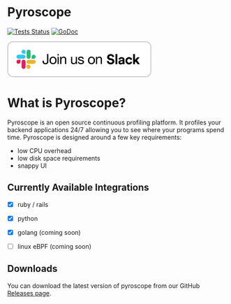 # Pyroscope

[![Tests Status](https://github.com/pyroscope-io/pyroscope/workflows/Tests/badge.svg)](https://github.com/pyroscope-io/pyroscope/actions?query=workflow%3ATests)
[![GoDoc](https://godoc.org/github.com/pyroscope-io/pyroscope?status.svg)](https://godoc.org/github.com/pyroscope-io/pyroscope)


[![Join us on Slack](/.github/markdown-images/join-us-on-slack.svg)](https://pyroscope.io/slack)


# What is Pyroscope?

Pyroscope is an open source continuous profiling platform. It profiles your backend applications 24/7 allowing you to see where your programs spend time. Pyroscope is designed around a few key requirements:
* low CPU overhead
* low disk space requirements
* snappy UI


## Currently Available Integrations

* [x] ruby / rails
* [x] python
* [x] golang (coming soon)
* [ ] linux eBPF (coming soon)


## Downloads

You can download the latest version of pyroscope from our GitHub [Releases page](https://github.com/pyroscope-io/pyroscope/releases/latest).

[//]: contributor-faces
